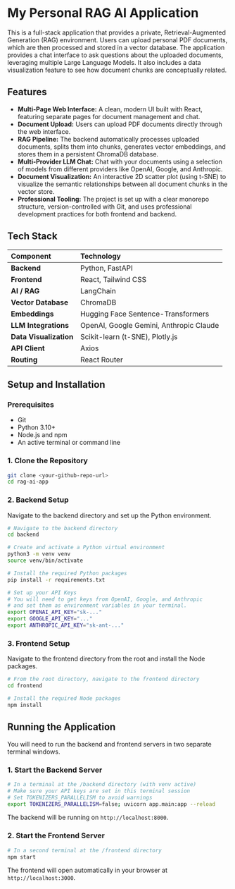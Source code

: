 # My Personal RAG AI Application

This is a full-stack application that provides a private, Retrieval-Augmented Generation (RAG) environment. Users can upload personal PDF documents, which are then processed and stored in a vector database. The application provides a chat interface to ask questions about the uploaded documents, leveraging multiple Large Language Models. It also includes a data visualization feature to see how document chunks are conceptually related.

## Features

- **Multi-Page Web Interface:** A clean, modern UI built with React, featuring separate pages for document management and chat.
- **Document Upload:** Users can upload PDF documents directly through the web interface.
- **RAG Pipeline:** The backend automatically processes uploaded documents, splits them into chunks, generates vector embeddings, and stores them in a persistent ChromaDB database.
- **Multi-Provider LLM Chat:** Chat with your documents using a selection of models from different providers like OpenAI, Google, and Anthropic.
- **Document Visualization:** An interactive 2D scatter plot (using t-SNE) to visualize the semantic relationships between all document chunks in the vector store.
- **Professional Tooling:** The project is set up with a clear monorepo structure, version-controlled with Git, and uses professional development practices for both frontend and backend.

## Tech Stack

| Component | Technology |
| :--- | :--- |
| **Backend** | Python, FastAPI |
| **Frontend** | React, Tailwind CSS |
| **AI / RAG** | LangChain |
| **Vector Database**| ChromaDB |
| **Embeddings** | Hugging Face Sentence-Transformers |
| **LLM Integrations**| OpenAI, Google Gemini, Anthropic Claude |
| **Data Visualization**| Scikit-learn (t-SNE), Plotly.js |
| **API Client** | Axios |
| **Routing** | React Router |


## Setup and Installation

### Prerequisites
- Git
- Python 3.10+
- Node.js and npm
- An active terminal or command line

### 1. Clone the Repository
```bash
git clone <your-github-repo-url>
cd rag-ai-app
```

### 2. Backend Setup
Navigate to the backend directory and set up the Python environment.

```bash
# Navigate to the backend directory
cd backend

# Create and activate a Python virtual environment
python3 -m venv venv
source venv/bin/activate

# Install the required Python packages
pip install -r requirements.txt

# Set up your API Keys
# You will need to get keys from OpenAI, Google, and Anthropic
# and set them as environment variables in your terminal.
export OPENAI_API_KEY="sk-..."
export GOOGLE_API_KEY="..."
export ANTHROPIC_API_KEY="sk-ant-..."
```

### 3. Frontend Setup
Navigate to the frontend directory from the root and install the Node packages.

```bash
# From the root directory, navigate to the frontend directory
cd frontend

# Install the required Node packages
npm install
```

## Running the Application
You will need to run the backend and frontend servers in two separate terminal windows.

### 1. Start the Backend Server
```bash
# In a terminal at the /backend directory (with venv active)
# Make sure your API keys are set in this terminal session
# Set TOKENIZERS_PARALLELISM to avoid warnings
export TOKENIZERS_PARALLELISM=false; uvicorn app.main:app --reload
```

The backend will be running on `http://localhost:8000`.

### 2. Start the Frontend Server
```bash
# In a second terminal at the /frontend directory
npm start
```

The frontend will open automatically in your browser at `http://localhost:3000`.
